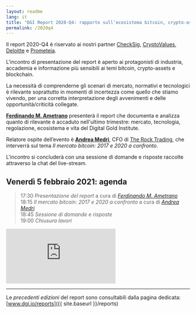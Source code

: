 ```yaml
---
layout: readme
lang: it
title: "DGI Report 2020-Q4: rapporto sull’ecosistema bitcoin, crypto-assets e blockchain"
permalink: /2020q4
---
```


Il report 2020-Q4 è riservato ai nostri partner
[CheckSig](https://checksig.io),
[CryptoValues](http://www.cryptovalues.eu),
[Deloitte](http://www2.deloitte.com/it) e
[Prometeia](http://www.prometeia.it).

L'incontro di presentazione del report è aperto
ai protagonisti di industria,
accademia e informazione più sensibili ai temi
bitcoin, crypto-assets e blockchain.

La necessità di comprenderne gli scenari di mercato, normativi
e tecnologici è rilevante soprattutto in momenti di incertezza
come quello che stiamo vivendo, per una corretta interpretazione
degli avvenimenti e delle opportunità/criticità collegate.

[**Ferdinando M. Ametrano**](https://www.ametrano.net/)
presenterà il report che documenta e analizza
quanto di rilevante è accaduto nell'ultimo trimestre:
mercato, tecnologia, regolazione, ecosistema
e vita del Digital Gold Institute.

Relatore ospite dell’evento è
[**Andrea Medri**](https://cryptovalues.eu/staff/andrea-medri-2),
CFO di [The Rock Trading](https://www.therocktrading.com/en/),
che interverrà sul tema *Il mercato bitcoin: 2017 e 2020 a confronto*.

L'incontro si concluderà con una
sessione di domande e risposte
raccolte attraverso la chat del live-stream.

## Venerdì 5 febbraio 2021: agenda

> 17:30 *Presentazione del report* a cura di [*Ferdinando M. Ametrano*](http://www.ametrano.net/)  
> 18:15 *Il mercato bitcoin: 2017 e 2020 a confronto* a cura di [*Andrea Medri*](https://cryptovalues.eu/staff/andrea-medri-2)  
> 18:45 *Sessione di domande e risposte*  
> 19:00 *Chiusura lavori*

<div class='embed-container'>
    <iframe
        src="https://www.youtube.com/embed/FWTKGh96BHQ"
        frameborder="0"
        allow="accelerometer; autoplay; encrypted-media; gyroscope; picture-in-picture"
        allowfullscreen>
    </iframe>
</div>

---

Le *precedenti edizioni* del report sono consultabili dalla
pagina dedicata:
[www.dgi.io/reports]({{ site.baseurl }}/reports)
